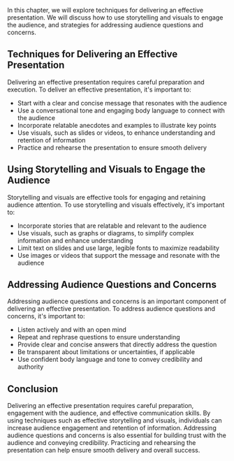 
In this chapter, we will explore techniques for delivering an effective presentation. We will discuss how to use storytelling and visuals to engage the audience, and strategies for addressing audience questions and concerns.

Techniques for Delivering an Effective Presentation
---------------------------------------------------

Delivering an effective presentation requires careful preparation and execution. To deliver an effective presentation, it's important to:

* Start with a clear and concise message that resonates with the audience
* Use a conversational tone and engaging body language to connect with the audience
* Incorporate relatable anecdotes and examples to illustrate key points
* Use visuals, such as slides or videos, to enhance understanding and retention of information
* Practice and rehearse the presentation to ensure smooth delivery

Using Storytelling and Visuals to Engage the Audience
-----------------------------------------------------

Storytelling and visuals are effective tools for engaging and retaining audience attention. To use storytelling and visuals effectively, it's important to:

* Incorporate stories that are relatable and relevant to the audience
* Use visuals, such as graphs or diagrams, to simplify complex information and enhance understanding
* Limit text on slides and use large, legible fonts to maximize readability
* Use images or videos that support the message and resonate with the audience

Addressing Audience Questions and Concerns
------------------------------------------

Addressing audience questions and concerns is an important component of delivering an effective presentation. To address audience questions and concerns, it's important to:

* Listen actively and with an open mind
* Repeat and rephrase questions to ensure understanding
* Provide clear and concise answers that directly address the question
* Be transparent about limitations or uncertainties, if applicable
* Use confident body language and tone to convey credibility and authority

Conclusion
----------

Delivering an effective presentation requires careful preparation, engagement with the audience, and effective communication skills. By using techniques such as effective storytelling and visuals, individuals can increase audience engagement and retention of information. Addressing audience questions and concerns is also essential for building trust with the audience and conveying credibility. Practicing and rehearsing the presentation can help ensure smooth delivery and overall success.
